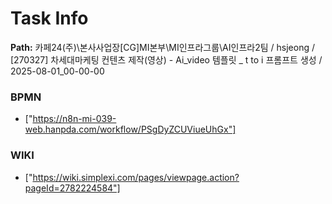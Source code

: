 # Task Info

**Path:** 카페24(주)\본사사업장\[CG]MI본부\MI인프라그룹\AI인프라2팀 / hsjeong / [270327] 차세대마케팅 컨텐츠 제작(영상) - Ai_video 템플릿 _ t to i 프롬프트 생성 / 2025-08-01_00-00-00

### BPMN
- ["https://n8n-mi-039-web.hanpda.com/workflow/PSgDyZCUViueUhGx"]

### WIKI
- ["https://wiki.simplexi.com/pages/viewpage.action?pageId=2782224584"]

